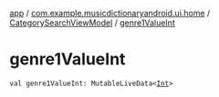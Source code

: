 [app](../../index.md) / [com.example.musicdictionaryandroid.ui.home](../index.md) / [CategorySearchViewModel](index.md) / [genre1ValueInt](./genre1-value-int.md)

# genre1ValueInt

`val genre1ValueInt: MutableLiveData<`[`Int`](https://kotlinlang.org/api/latest/jvm/stdlib/kotlin/-int/index.html)`>`